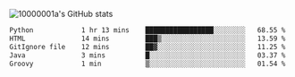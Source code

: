 ![10000001a's GitHub stats](https://github-readme-stats.vercel.app/api?username=10000001a&show_icons=true&theme=onedark&count_private=true)

<!-- [![Top Langs](https://github-readme-stats.vercel.app/api/top-langs/?username=10000001a&layout=compact&theme=onedark&langs_count=5)](https://github.com/anuraghazra/github-readme-stats) -->
<!--
**10000001a/10000001a** is a ✨ _special_ ✨ repository because its `README.md` (this file) appears on your GitHub profile.

Here are some ideas to get you started:

- 🔭 I’m currently working on ...
- 🌱 I’m currently learning ...
- 👯 I’m looking to collaborate on ...
- 🤔 I’m looking for help with ...
- 💬 Ask me about ...
- 📫 How to reach me: ...
- 😄 Pronouns: ...
- ⚡ Fun fact: ...
-->

<!--START_SECTION:waka-->

```txt
Python            1 hr 13 mins    █████████████████░░░░░░░░   68.55 %
HTML              14 mins         ███▒░░░░░░░░░░░░░░░░░░░░░   13.59 %
GitIgnore file    12 mins         ██▓░░░░░░░░░░░░░░░░░░░░░░   11.25 %
Java              3 mins          █░░░░░░░░░░░░░░░░░░░░░░░░   03.37 %
Groovy            1 min           ▒░░░░░░░░░░░░░░░░░░░░░░░░   01.54 %
```

<!--END_SECTION:waka-->
